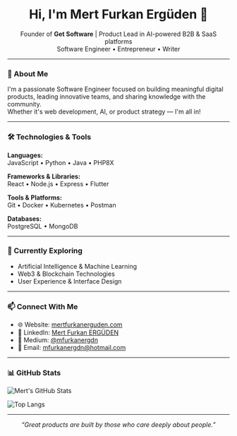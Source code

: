 <h1 align="center">Hi, I'm Mert Furkan Ergüden 👋</h1>
<p align="center">
  Founder of <b>Get Software</b> | Product Lead in AI-powered B2B & SaaS platforms<br>
  Software Engineer • Entrepreneur • Writer
</p>

---

### 🚀 About Me

I'm a passionate Software Engineer focused on building meaningful digital products, leading innovative teams, and sharing knowledge with the community.  
Whether it's web development, AI, or product strategy — I'm all in!

---

### 🛠️ Technologies & Tools

**Languages:**  
JavaScript • Python • Java • PHP8X  

**Frameworks & Libraries:**  
React • Node.js • Express • Flutter  

**Tools & Platforms:**  
Git • Docker • Kubernetes • Postman  

**Databases:**  
PostgreSQL • MongoDB  

---

### 🌱 Currently Exploring

- Artificial Intelligence & Machine Learning  
- Web3 & Blockchain Technologies  
- User Experience & Interface Design  

---

### 📫 Connect With Me

- 🌐 Website: [mertfurkanerguden.com](https://mertfurkanerguden.com)  
- 💼 LinkedIn: [Mert Furkan ERGÜDEN](https://www.linkedin.com/in/mertfurkanerguden/)  
- 📝 Medium: [@mfurkanergdn](https://mfurkanergdn.medium.com/)  
- 📧 Email: [mfurkanergdn@hotmail.com](mailto:mfurkanergdn@hotmail.com)  

---

### 📊 GitHub Stats

![Mert's GitHub Stats](https://github-readme-stats.vercel.app/api?username=mfurkan60&show_icons=true&theme=radical&count_private=true&hide_title=true)

![Top Langs](https://github-readme-stats.vercel.app/api/top-langs/?username=mfurkan60&layout=compact&theme=radical)

<!-- Activity graph alternative (deprecated) -->
<!--
![Contribution Graph](https://activity-graph.herokuapp.com/graph?username=mfurkan60&theme=react-dark)
-->

---

<!-- Optional Quote -->
<p align="center"><i>“Great products are built by those who care deeply about people.”</i></p>
